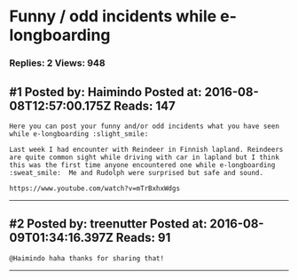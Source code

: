 # Funny / odd incidents while e-longboarding

### Replies: 2 Views: 948

## \#1 Posted by: Haimindo Posted at: 2016-08-08T12:57:00.175Z Reads: 147

```
Here you can post your funny and/or odd incidents what you have seen while e-longboarding :slight_smile: 

Last week I had encounter with Reindeer in Finnish lapland. Reindeers are quite common sight while driving with car in lapland but I think this was the first time anyone encountered one while e-longboarding :sweat_smile:  Me and Rudolph were surprised but safe and sound. 

https://www.youtube.com/watch?v=mTrBxhxWdgs
```

---
## \#2 Posted by: treenutter Posted at: 2016-08-09T01:34:16.397Z Reads: 91

```
@Haimindo haha thanks for sharing that!
```

---
